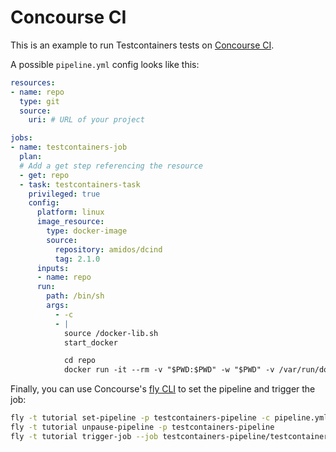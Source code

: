 # Concourse CI

This is an example to run Testcontainers tests on [Concourse CI](https://concourse-ci.org/).

A possible `pipeline.yml` config looks like this:

```yaml
resources:
- name: repo
  type: git
  source:
    uri: # URL of your project

jobs:
- name: testcontainers-job
  plan:
  # Add a get step referencing the resource
  - get: repo
  - task: testcontainers-task
    privileged: true
    config:
      platform: linux
      image_resource:
        type: docker-image
        source:
          repository: amidos/dcind
          tag: 2.1.0
      inputs:
      - name: repo
      run:
        path: /bin/sh
        args: 
          - -c
          - |
            source /docker-lib.sh
            start_docker

            cd repo
            docker run -it --rm -v "$PWD:$PWD" -w "$PWD" -v /var/run/docker.sock:/var/run/docker.sock golang:1.20 go test ./...
```

Finally, you can use Concourse's [fly CLI](https://concourse-ci.org/fly.html) to set the pipeline and trigger the job:

```bash
fly -t tutorial set-pipeline -p testcontainers-pipeline -c pipeline.yml
fly -t tutorial unpause-pipeline -p testcontainers-pipeline
fly -t tutorial trigger-job --job testcontainers-pipeline/testcontainers-job --watch
```
